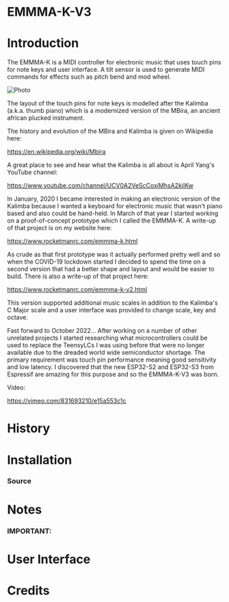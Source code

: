 # EMMMA-K-V3

# Introduction
The EMMMA-K is a MIDI controller for electronic music that uses touch pins for note keys and user interface. A tilt sensor is used to generate MIDI commands for effects such as pitch bend and mod wheel.

![Photo](images/EMMMA-K-V3.jpeg)

The layout of the touch pins for note keys is modelled after the Kalimba (a.k.a. thumb piano) which is a modernized version of the MBira, an ancient african plucked instrument.

The history and evolution of the MBira and Kalimba is given on Wikipedia here:

https://en.wikipedia.org/wiki/Mbira

A great place to see and hear what the Kalimba is all about is April Yang's YouTube channel:

https://www.youtube.com/channel/UCV0A2VeScCoxiMhsA2kiIKw

In January, 2020 I became interested in making an electronic version of the Kalimba because I wanted a keyboard for electronic music that wasn't piano based and also could be hand-held. In March of that year I started working on a proof-of-concept prototype which I called the EMMMA-K. A write-up of that project is on my website here:

https://www.rocketmanrc.com/emmma-k.html

As crude as that first prototype was it actually performed pretty well and so when the COVID-19 lockdown started I decided to spend the time on a second version that had a better shape and layout and would be easier to build. There is also a write-up of that project here:

https://www.rocketmanrc.com/emmma-k-v2.html

This version supported additional music scales in addition to the Kalimba's C Major scale and a user interface was provided to change scale, key and octave.

Fast forward to October 2022... After working on a number of other unrelated projects I started researching what microcontrollers could be used to replace the TeensyLCs I was using before that were no longer available due to the dreaded world wide semiconductor shortage. The primary requirement was touch pin performance meaning good sensitivity and low latency. I discovered that the new ESP32-S2 and ESP32-S3 from Espressif are amazing for this purpose and so the EMMMA-K-V3 was born.

Video:

https://vimeo.com/831693210/e15a553c1c

# History


# Installation

### Source

# Notes

### IMPORTANT:


# User Interface


# Credits

